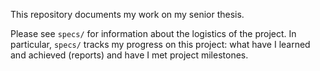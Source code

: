 This repository documents my work on my senior thesis.

Please see `specs/` for information about the logistics of the project. In particular, `specs/` tracks my progress on this project: what have I learned and achieved (reports) and have
I met project milestones.
